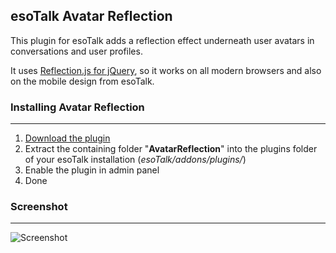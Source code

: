 ## esoTalk Avatar Reflection

This plugin for esoTalk adds a reflection effect underneath user avatars in conversations and user profiles.

It uses [Reflection.js for jQuery](http://www.digitalia.be/software/reflectionjs-for-jquery), so it works on all modern browsers and also on the mobile design from esoTalk.

### Installing Avatar Reflection
---------------------------------------
1. [Download the plugin](https://github.com/ciruz/esoTalk-AvatarReflection/archive/master.zip)
2. Extract the containing folder "**AvatarReflection**" into the plugins folder of your esoTalk installation (*esoTalk/addons/plugins/*)
3. Enable the plugin in admin panel
4. Done

### Screenshot
---------------------------------------
![Screenshot](http://666kb.com/i/cj40fmby4rsmie0en.png)
